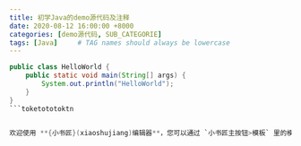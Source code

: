 ```yaml
---
title: 初学Java的demo源代码及注释
date: 2020-08-12 16:00:00 +8000
categories: [demo源代码, SUB_CATEGORIE]
tags: [Java]     # TAG names should always be lowercase
---
```


	

``` java
public class HelloWorld {
    public static void main(String[] args) {
        System.out.println("HelloWorld");
    }
}
```toketototoktn


欢迎使用 **{小书匠}(xiaoshujiang)编辑器**，您可以通过 `小书匠主按钮>模板` 里的模板管理来改变新建文章的内容。